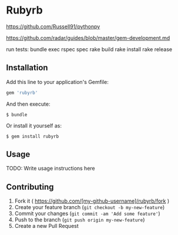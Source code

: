 # Rubyrb

https://github.com/Russell91/pythonpy  

https://github.com/radar/guides/blob/master/gem-development.md  

run tests:
bundle exec rspec spec
rake build
rake install
rake release
## Installation

Add this line to your application's Gemfile:

```ruby
gem 'rubyrb'
```

And then execute:

    $ bundle

Or install it yourself as:

    $ gem install rubyrb

## Usage

TODO: Write usage instructions here

## Contributing

1. Fork it ( https://github.com/[my-github-username]/rubyrb/fork )
2. Create your feature branch (`git checkout -b my-new-feature`)
3. Commit your changes (`git commit -am 'Add some feature'`)
4. Push to the branch (`git push origin my-new-feature`)
5. Create a new Pull Request
